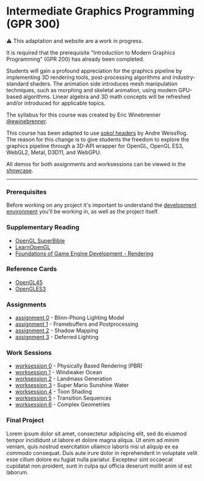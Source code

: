 # Intermediate Graphics Programming (GPR 300)

<div class="alert alert-warning" role="alert">
  ⚠️ This adaptation and website are a work in progress.
</div>

It is required that the prerequisite "Introduction to Modern Graphics Programming" (GPR 200) has already been completed.

Students will gain a profound appreciation for the graphics pipeline by implementing 3D rendering tools, post-processing algorithms and industry-standard shaders. The animation side introduces mesh manipulation techniques, such as morphing and skeletal animation, using modern GPU-based algorithms. Linear algebra and 3D math concepts will be refreshed and/or introduced for applicable topics.

The syllabus for this course was created by Eric Winebrenner [@ewinebrenner][].

This course has been adapted to use [sokol headers][] by Andre Weissflog. The reason for this change is to give students the freedom to explore the graphics pipeline through a 3D-API wrapper for OpenGL, OpenGL ES3, WebGL2, Metal, D3D11, and WebGPU.

All demos for both assignments and worksessions can be viewed in the [showcase][].

---

### Prerequisites

Before working on any project it's important to understand the [development environment][] you'll be working in, as well as the project itself.


### Supplementary Reading

*   [OpenGL SuperBible][]
*   [LearnOpenGL][]
*   [Foundations of Game Engine Development - Rendering][]


### Reference Cards

*   [OpenGL45][]
*   [OpenGLES3][]


### Assignments

*   [assignment 0][] - Blinn-Phong Lighting Model
*   [assignment 1][] - Framebuffers and Postprocessing
*   [assignment 2][] - Shadow Mapping
*   [assignment 3][] - Deferred Lighting

<!-- Future Assignments:
*   [assignment 4][] - Splines
*   [assignment 5][] - Skeletal Animations
-->


### Work Sessions

*   [worksession 0][] - Physically Based Rendering (PBR)
*   [worksession 1][] - Windwaker Ocean
*   [worksession 2][] - Landmass Generation
*   [worksession 3][] - Super Mario Sunshine Water
*   [worksession 4][] - Toon Shading
*   [worksession 5][] - Transition Sequences
*   [worksession 6][] - Complex Geometries

<!-- Future Work Sessions:
*   [worksession 4][] - Mandelbrot Set
-->


### Final Project

Lorem ipsum dolor sit amet, consectetur adipiscing elit, sed do eiusmod tempor incididunt ut labore et dolore magna aliqua. Ut enim ad minim veniam, quis nostrud exercitation ullamco laboris nisi ut aliquip ex ea commodo consequat. Duis aute irure dolor in reprehenderit in voluptate velit esse cillum dolore eu fugiat nulla pariatur. Excepteur sint occaecat cupidatat non proident, sunt in culpa qui officia deserunt mollit anim id est laborum.


[@ewinebrenner]: https://github.com/ewinebrenner
[OpenGL SuperBible]: https://www.openglsuperbible.com/
[LearnOpenGL]: https://learnopengl.com/
[Foundations of Game Engine Development - Rendering]: https://foundationsofgameenginedev.com/#fged2
[OpenGL45]: https://www.khronos.org/files/opengl45-quick-reference-card.pdf
[OpenGLES3]: https://www.khronos.org/files/opengles3-quick-reference-card.pdf
[math review]: math.html
[data representation]: data.html
[assignment 0]: assignment0.html
[assignment 1]: assignment1.html
[assignment 2]: assignment2.html
[assignment 3]: assignment3.html
[assignment 4]: assignment4.html
[assignment 5]: assignment5.html
[worksession 0]: worksession0.html
[worksession 1]: worksession1.html
[worksession 2]: worksession2.html
[worksession 3]: worksession3.html
[worksession 4]: worksession4.html
[worksession 5]: worksession5.html
[worksession 6]: worksession6.html
[development environment]: environment.html
[FAQ]: faq.html
[showcase]: showcase.html
[sokol headers]: https://github.com/floooh/sokol